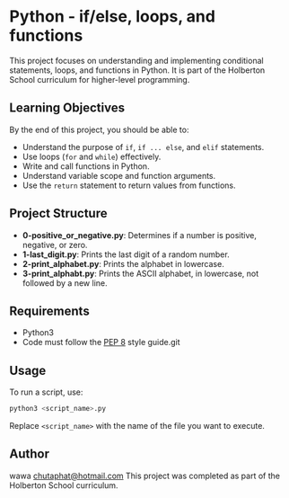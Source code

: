 # Python - if/else, loops, and functions

This project focuses on understanding and implementing conditional statements, loops, and functions in Python. It is part of the Holberton School curriculum for higher-level programming.

## Learning Objectives

By the end of this project, you should be able to:

- Understand the purpose of `if`, `if ... else`, and `elif` statements.
- Use loops (`for` and `while`) effectively.
- Write and call functions in Python.
- Understand variable scope and function arguments.
- Use the `return` statement to return values from functions.

## Project Structure

- **0-positive_or_negative.py**: Determines if a number is positive, negative, or zero.
- **1-last_digit.py**: Prints the last digit of a random number.
- **2-print_alphabet.py**: Prints the alphabet in lowercase.
- **3-print_alphabt.py**: Prints the ASCII alphabet, in lowercase, not followed by a new line.


## Requirements

- Python3
- Code must follow the [PEP 8](https://peps.python.org/pep-0008/) style guide.git 

## Usage

To run a script, use:

```bash
python3 <script_name>.py
```

Replace `<script_name>` with the name of the file you want to execute.

## Author
wawa chutaphat@hotmail.com
This project was completed as part of the Holberton School curriculum.